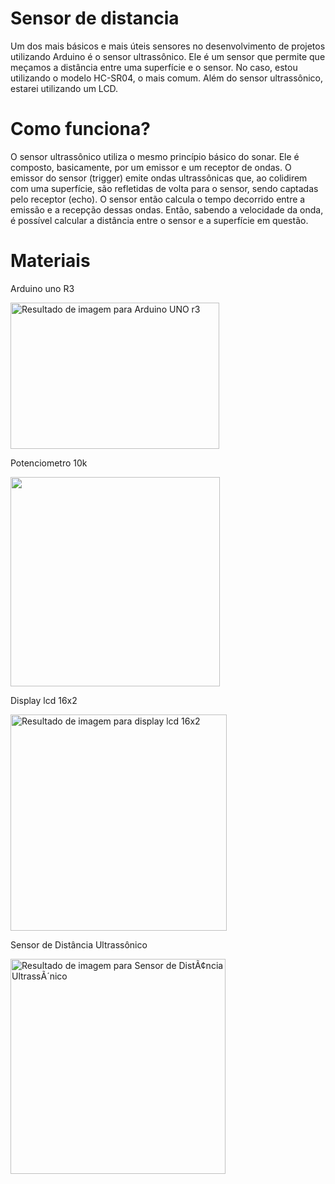 # Sensor de distancia
 Um dos mais básicos e mais úteis sensores no desenvolvimento de projetos utilizando Arduino é o sensor ultrassônico. Ele é um sensor que permite que meçamos a distância entre uma superfície e o sensor. No caso, estou utilizando o modelo HC-SR04, o mais comum. Além do sensor ultrassônico, estarei utilizando um LCD.
# Como funciona?
 O sensor ultrassônico utiliza o mesmo princípio básico do sonar. Ele é composto, basicamente, por um emissor e um receptor de ondas. O emissor do sensor (trigger) emite ondas ultrassônicas que, ao colidirem com uma superfície, são refletidas de volta para o sensor, sendo captadas pelo receptor (echo). O sensor então calcula o tempo decorrido entre a emissão e a recepção dessas ondas. Então, sabendo a velocidade da onda, é possível calcular a distância entre o sensor e a superfície em questão.
 # Materiais 
 <p>Arduino uno R3</p>
<p><img src="https://rukminim1.flixcart.com/image/832/832/learning-toy/h/t/f/diy-ecraft-arduino-uno-r3-original-imaefmesah8uz4rh.jpeg?q=70" alt="Resultado de imagem para Arduino UNO r3" width="334" height="234" /></p>
<p>Potenciometro 10k</p>
<p><img src="https://www.curtocircuito.com.br/pub/media/catalog/product/cache/ecd051e9670bd57df35c8f0b122d8aea/p/o/potenci_metro_linear_-_1k_-_l20_2__1.jpg" width="335" height="335" /></p>
<p>Display lcd 16x2</p>
<p><img src="https://uploads.filipeflop.com/2017/07/5LC01-3.jpg" alt="Resultado de imagem para display lcd 16x2" width="346" height="346" /></p>
<p>Sensor de Dist&acirc;ncia Ultrass&ocirc;nico</p>
<p><img src="https://uploads.filipeflop.com/2017/07/9SS01-2-600x600.jpg" alt="Resultado de imagem para Sensor de Dist&Atilde;&cent;ncia Ultrass&Atilde;&acute;nico" width="344" height="344" /></p>
